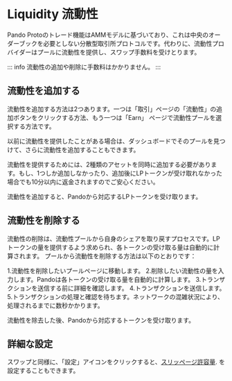 # Liquidity 流動性

Pando Protoのトレード機能はAMMモデルに基づいており、これは中央のオーダーブックを必要としない分散型取引所プロトコルです。代わりに、流動性プロバイダーはプールに流動性を提供し、スワップ手数料を受けとります。

::: info
流動性の追加や削除に手数料はかかりません。
:::

## 流動性を追加する

流動性を追加する方法は2つあります。一つは「取引」ページの「流動性」の追加ボタンをクリックする方法、もう一つは「Earn」 ページで流動性プールを選択する方法です。

以前に流動性を提供したことがある場合は、ダッシュボードでそのプールを見つけて、さらに流動性を追加することもできます。

流動性を提供するためには、2種類のアセットを同時に追加する必要があります。もし、1つしか追加しなかったり、追加後にLPトークンが受け取れなかった場合でも10分以内に返金されますのでご安心ください。

流動性を追加すると、Pandoから対応するLPトークンを受け取ります。

## 流動性を削除する

流動性の削除は、流動性プールから自身のシェアを取り戻すプロセスです。LPトークンの量を提供するよう求められ、各トークンの受け取る量は自動的に計算されます。
プールから流動性を削除する方法は以下のとおりです：

1.流動性を削除したいプールページに移動します。
2.削除したい流動性の量を入力します。Pandoは各トークンの受け取る量を自動的に計算します。
3.トランザクションを送信する前に詳細を確認します。
4.トランザクションを送信します。
5.トランザクションの処理と確認を待ちます。ネットワークの混雑状況により、処理されるまでに数秒かかります。

流動性を除去した後、Pandoから対応するトークンを受け取ります。

## 詳細な設定

スワップと同様に、「設定」アイコンをクリックすると、[スリッページ許容量](../manual/trade.md#slippage-tolerance).
を設定することもできます。

